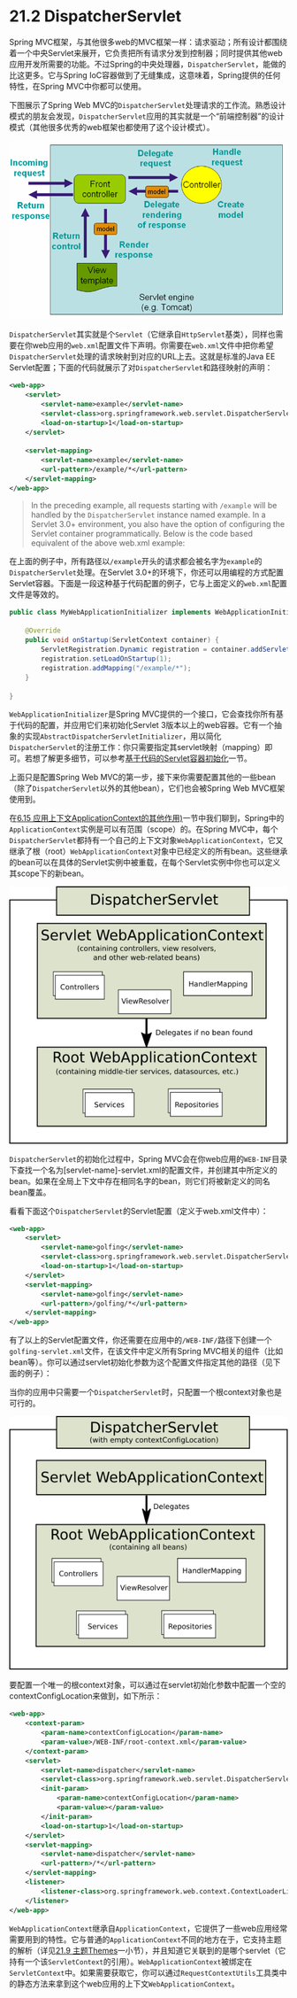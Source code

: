 # 21.2 DispatcherServlet

Spring MVC框架，与其他很多web的MVC框架一样：请求驱动；所有设计都围绕着一个中央Servlet来展开，它负责把所有请求分发到控制器；同时提供其他web应用开发所需要的功能。不过Spring的中央处理器，`DispatcherServlet`，能做的比这更多。它与Spring IoC容器做到了无缝集成，这意味着，Spring提供的任何特性，在Spring MVC中你都可以使用。

下图展示了Spring Web MVC的`DispatcherServlet`处理请求的工作流。熟悉设计模式的朋友会发现，`DispatcherServlet`应用的其实就是一个“前端控制器”的设计模式（其他很多优秀的web框架也都使用了这个设计模式）。

![图21.1 Spring Web MVC处理请求的（高层抽象）工作流](./figures/figure-21-1-the-request-processing-workflow-in-spring-web-mvc.png)

`DispatcherServlet`其实就是个`Servlet`（它继承自`HttpServlet`基类），同样也需要在你web应用的`web.xml`配置文件下声明。你需要在`web.xml`文件中把你希望`DispatcherServlet`处理的请求映射到对应的URL上去。这就是标准的Java EE Servlet配置；下面的代码就展示了对`DispatcherServlet`和路径映射的声明：

```xml
<web-app>
    <servlet>
        <servlet-name>example</servlet-name>
        <servlet-class>org.springframework.web.servlet.DispatcherServlet</servlet-class>
        <load-on-startup>1</load-on-startup>
    </servlet>

    <servlet-mapping>
        <servlet-name>example</servlet-name>
        <url-pattern>/example/*</url-pattern>
    </servlet-mapping>
</web-app>
```

> In the preceding example, all requests starting with `/example` will be handled by the `DispatcherServlet` instance named example. In a Servlet 3.0+ environment, you also have the option of configuring the Servlet container programmatically. Below is the code based equivalent of the above web.xml example:

在上面的例子中，所有路径以`/example`开头的请求都会被名字为`example`的`DispatcherServlet`处理。在Servlet 3.0+的环境下，你还可以用编程的方式配置Servlet容器。下面是一段这种基于代码配置的例子，它与上面定义的`web.xml`配置文件是等效的。

```java
public class MyWebApplicationInitializer implements WebApplicationInitializer {

    @Override
    public void onStartup(ServletContext container) {
        ServletRegistration.Dynamic registration = container.addServlet("dispatcher", new DispatcherServlet());
        registration.setLoadOnStartup(1);
        registration.addMapping("/example/*");
    }

}
```

`WebApplicationInitializer`是Spring MVC提供的一个接口，它会查找你所有基于代码的配置，并应用它们来初始化Servlet 3版本以上的web容器。它有一个抽象的实现`AbstractDispatcherServletInitializer`，用以简化`DispatcherServlet`的注册工作：你只需要指定其servlet映射（mapping）即可。若想了解更多细节，可以参考[基于代码的Servlet容器初始化](../21-15/code-based-servlet-container-initialization.md)一节。

上面只是配置Spring Web MVC的第一步，接下来你需要配置其他的一些bean（除了`DispatcherServlet`以外的其他bean），它们也会被Spring Web MVC框架使用到。

在[6.15 应用上下文ApplicationContext的其他作用)](http://docs.spring.io/spring-framework/docs/4.2.4.RELEASE/spring-framework-reference/html/beans.html#context-introduction)一节中我们聊到，Spring中的`ApplicationContext`实例是可以有范围（scope）的。在Spring MVC中，每个`DispatcherServlet`都持有一个自己的上下文对象`WebApplicationContext`，它又继承了根（root）`WebApplicationContext`对象中已经定义的所有bean。这些继承的bean可以在具体的Servlet实例中被重载，在每个Servlet实例中你也可以定义其scope下的新bean。

![图21.2 Spring Web MVC中常见的context层级结构](./figures/figure-21-2-typical-context-hierarchy-in-spring-web-mvc.png)

`DispatcherServlet`的初始化过程中，Spring MVC会在你web应用的`WEB-INF`目录下查找一个名为[servlet-name]-servlet.xml的配置文件，并创建其中所定义的bean。如果在全局上下文中存在相同名字的bean，则它们将被新定义的同名bean覆盖。

看看下面这个`DispatcherServlet`的Servlet配置（定义于web.xml文件中）：

```xml
<web-app>
    <servlet>
        <servlet-name>golfing</servlet-name>
        <servlet-class>org.springframework.web.servlet.DispatcherServlet</servlet-class>
        <load-on-startup>1</load-on-startup>
    </servlet>
    <servlet-mapping>
        <servlet-name>golfing</servlet-name>
        <url-pattern>/golfing/*</url-pattern>
    </servlet-mapping>
</web-app>
```

有了以上的Servlet配置文件，你还需要在应用中的`/WEB-INF/`路径下创建一个`golfing-servlet.xml`文件，在该文件中定义所有Spring MVC相关的组件（比如bean等）。你可以通过servlet初始化参数为这个配置文件指定其他的路径（见下面的例子）：

当你的应用中只需要一个`DispatcherServlet`时，只配置一个根context对象也是可行的。

![图21.3 Spring Web MVC中的根context](./figures/figure-21-3-single-root-context-in-spring-web-mvc.png)

要配置一个唯一的根context对象，可以通过在servlet初始化参数中配置一个空的contextConfigLocation来做到，如下所示：

```xml
<web-app>
    <context-param>
        <param-name>contextConfigLocation</param-name>
        <param-value>/WEB-INF/root-context.xml</param-value>
    </context-param>
    <servlet>
        <servlet-name>dispatcher</servlet-name>
        <servlet-class>org.springframework.web.servlet.DispatcherServlet</servlet-class>
        <init-param>
            <param-name>contextConfigLocation</param-name>
            <param-value></param-value>
        </init-param>
        <load-on-startup>1</load-on-startup>
    </servlet>
    <servlet-mapping>
        <servlet-name>dispatcher</servlet-name>
        <url-pattern>/*</url-pattern>
    </servlet-mapping>
    <listener>
        <listener-class>org.springframework.web.context.ContextLoaderListener</listener-class>
    </listener>
</web-app>
```

`WebApplicationContext`继承自`ApplicationContext`，它提供了一些web应用经常需要用到的特性。它与普通的`ApplicationContext`不同的地方在于，它支持主题的解析（详见[21.9 主题Themes](../21-9/using-themes.md)一小节），并且知道它关联到的是哪个servlet（它持有一个该`ServletContext`的引用）。`WebApplicationContext`被绑定在`ServletContext`中。如果需要获取它，你可以通过`RequestContextUtils`工具类中的静态方法来拿到这个web应用的上下文`WebApplicationContext`。
